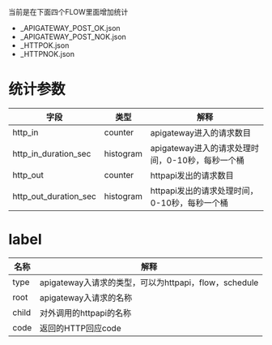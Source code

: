 当前是在下面四个FLOW里面增加统计
* _APIGATEWAY_POST_OK.json
* _APIGATEWAY_POST_NOK.json
* _HTTPOK.json
* _HTTPNOK.json

# 统计参数
| 字段           | 类型|解释  |
| ------------- | -----|----- |
|http_in|counter|apigateway进入的请求数目|
|http_in_duration_sec|histogram|apigateway进入的请求处理时间，0-10秒，每秒一个桶|
|http_out|counter|httpapi发出的请求数目|
|http_out_duration_sec|histogram|httpapi发出的请求处理时间，0-10秒，每秒一个桶|
# label
| 名称           | 解释  |
| ------------- | ----- |
|type|apigateway入请求的类型，可以为httpapi，flow，schedule|
|root|apigateway入请求的名称|
|child|对外调用的httpapi的名称|
|code|返回的HTTP回应code|
